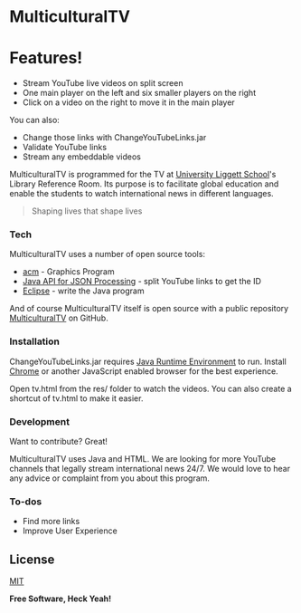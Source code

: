 # MulticulturalTV

# Features!

  - Stream YouTube live videos on split screen
  - One main player on the left and six smaller players on the right
  - Click on a video on the right to move it in the main player

You can also:
  - Change those links with ChangeYouTubeLinks.jar
  - Validate YouTube links
  - Stream any embeddable videos

MulticulturalTV is programmed for the TV at [University Liggett School]'s Library Reference Room. Its purpose is to facilitate global education and enable the students to watch international news in different languages.

> Shaping lives that shape lives

### Tech

MulticulturalTV uses a number of open source tools:

* [acm] - Graphics Program
* [Java API for JSON Processing] - split YouTube links to get the ID
* [Eclipse] - write the Java program

And of course MulticulturalTV itself is open source with a public repository [MulticulturalTV]
 on GitHub.

### Installation

ChangeYouTubeLinks.jar requires [Java Runtime Environment](https://java.com/en/) to run.
Install [Chrome] or another JavaScript enabled browser for the best experience.

Open tv.html from the res/ folder to watch the videos.
You can also create a shortcut of tv.html to make it easier.

### Development

Want to contribute? Great!

MulticulturalTV uses Java and HTML. We are looking for more YouTube channels that legally stream international news 24/7. We would love to hear any advice or complaint from you about this program.

### To-dos

 - Find more links
 - Improve User Experience

License
----

[MIT]


**Free Software, Heck Yeah!**

[//]: # (These are reference links used in the body of this note and get stripped out when the markdown processor does its job. There is no need to format nicely because it shouldn't be seen. Thanks SO - http://stackoverflow.com/questions/4823468/store-comments-in-markdown-syntax)


   [Java API for JSON Processing]: <http://www.oracle.com/technetwork/articles/java/json-1973242.html>
   [acm]: <https://cs.stanford.edu/people/eroberts/jtf/javadoc/student/>
   [MulticulturalTV]: <https://github.com/tonypan2000/MulticulturalTV>
   [University Liggett School]: <https://www.uls.org/page>
   [Eclipse]: <https://www.eclipse.org/>
   [Chrome]: <https://www.google.com/chrome/>
   [MIT]: <https://github.com/tonypan2000/MulticulturalTV/blob/master/LICENSE/>
